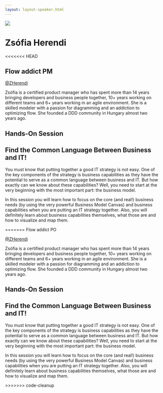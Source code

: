 ```yaml
---
layout: layout-speaker.html
---
```

<div class="container section featured-speaker">
  <div class="row">
    <div class="col-xs-12 col-sm-2 img-container">
      <img class="speaker-page-img" src="../img/speakers/Zsófia-Herendi-ON.png">
    </div>
    <div class="col-xs-12 col-sm-10 copy-container">
        <h1 class="speaker-header">Zsófia Herendi</h1>
<<<<<<< HEAD
        <h2 class="speaker-subtitle">Flow addict PM</h2>
        <p class="copy"><a class="speaker-handle" href="https://twitter.com/ZHerendi" target="_blank">@ZHerendi</a></p>
        <p class="copy">Zsófia is a certified product manager who has spent more than 14 years bringing developers and business people together, 10+ years working on different teams and 6+ years working in an agile environment. She is a skilled modeler with a passion for diagramming and an addiction to optimizing flow. She founded a DDD community in Hungary almost two years ago.</p>
        <h2 class="speaker-subheader">Hands-On Session</h2>
        <h2 class="speaker-subheader gold">Find the Common Language Between Business and IT!</h2>
        <p class="copy">You must know that putting together a good IT strategy is not easy. One of the key components of the strategy is business capabilities as they have the potential to serve as a common language between business and IT. But how exactly can we know about these capabilities? Well, you need to start at the very beginning with the most important part: the business model.
        <p class="copy">In this session you will learn how to focus on the core (and real!) business needs (by using the very powerful Business Model Canvas) and business capabilities when you are putting an IT strategy together. Also, you will definitely learn about business capabilities themselves, what those are and how to visualize and map them.</p>
=======
        <span class="speaker-subtitle">Flow addict PO</span>
        <p><a class="speaker-handle" href="https://twitter.com/ZHerendi" target="_blank">@ZHerendi</a></p>
        <p>Zsófia is a certified product manager who has spent more than 14 years bringing developers and business people together, 10+ years working on different teams and 6+ years working in an agile environment. She is a skilled modeler with a passion for diagramming and an addiction to optimizing flow. She founded a DDD community in Hungary almost two years ago.</p>
        <h2>Hands-On Session</h2>
        <h2 class="gold">Find the Common Language Between Business and IT!</h2>
        <p>You must know that putting together a good IT strategy is not easy. One of the key components of the strategy is business capabilities as they have the potential to serve as a common language between business and IT. But how exactly can we know about these capabilities? Well, you need to start at the very beginning with the most important part: the business model.
        <p>In this session you will learn how to focus on the core (and real!) business needs (by using the very powerful Business Model Canvas) and business capabilities when you are putting an IT strategy together. Also, you will definitely learn about business capabilities themselves, what those are and how to visualize and map them.</p>
>>>>>>> code-cleanup
    </div>
  </div>
</div>